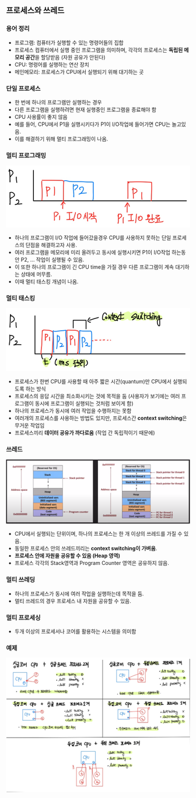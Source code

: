 ## 프로세스와 쓰레드

### 용어 정리
- 프로그램: 컴퓨터가 실행할 수 있는 명령어들의 집합
- 프로세스 컴퓨터에서 실행 중인 프로그램을 의미하며, 각각의 프로세스는 **독립된 메모리 공간**을 할당받음 (자원 공유가 안된다)
- CPU: 명령어를 실행하는 연산 장치
- 메인메모리: 프로세스가 CPU에서 실행되기 위해 대기하는 곳


### 단일 프로세스
- 한 번에 하나의 프로그램만 실행하는 경우
- 다른 프로그램을 실행하려면 현재 실행중인 프로그램을 종료해야 함
- CPU 사용률이 좋지 않음
- 예를 들어, CPU에서 P1을 실행시키다가 P1이 I/O작업에 들어가면 CPU는 놀고있음.
- 이를 해결하기 위해 멀티 프로그래밍이 나옴.


### 멀티 프로그래밍
<img src="../assets/multi_programming.jpg" width=600><br>
- 하나의 프로그램이 I/O 작업에 들어갔을경우 CPU를 사용하지 못하는 단일 프로세스의 단점을 해결하고자 사용.
- 여러 프로그램을 메모리에 미리 올려두고 동시에 실행시키면 P1이 I/O작업 하는동안 P2, ... 작업이 실행될 수 있음.
- 이 또한 하나의 프로그램이 긴 CPU time을 가질 경우 다른 프로그램이 계속 대기하는 상태에 머무름.
- 이때 멀티 태스킹 개념이 나옴.

### 멀티 태스킹
<img src="../assets/multi_tasking.jpg" width=600><br>
- 프로세스가 한번 CPU를 사용할 때 아주 짧은 시간(quantum)만 CPU에서 실행되도록 하는 방식
- 프로세스의 응답 시간을 최소화시키는 것에 목적을 둠 (사용자가 보기에는 여러 프로그램이 동시에 프로그램이 실행되는 것처럼 보이게 함)
- 하나의 프로세스가 동시에 여러 작업을 수행하지는 못함
- 여러개의 프로세스를 사용하는 방법도 있지만, 프로세스간 **context switching**은 무거운 작업임
- 프로세스끼리 **데이터 공유가 까다로움** (작업 간 독립적이기 때문에)

### 쓰레드
<img src="../assets/multi_thread.png" width=600><br>

- CPU에서 실행되는 단위이며, 하나의 프로세스는 한 개 이상의 쓰레드를 가질 수 있음.
- 동일한 프로세스 안의 쓰레드끼리는 **context switching이 가벼움**.
- **프로세스 안에 자원을 공유할 수 있음 (Heap 영역)**
- 프로세스 각각의 Stack영역과 Program Counter 영역은 공유하지 않음.

### 멀티 쓰레딩
- 하나의 프로세스가 동시에 여러 작업을 실행하는데 목적을 둠.
- 멀티 쓰레드의 경우 프로세스 내 자원을 공유할 수 있음.

### 멀티 프로세싱
- 두개 이상의 프로세서나 코어를 활용하는 시스템을 의미함

### 예제

<img src="../assets/process_thread_example.jpg" width=600>
